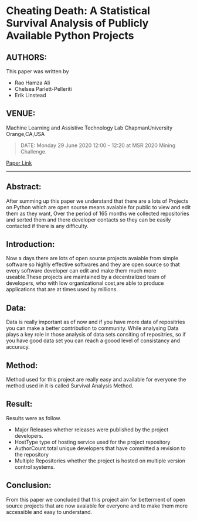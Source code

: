 # Cheating Death: A Statistical Survival Analysis of Publicly Available Python Projects

## AUTHORS:
This paper was written by 
+ Rao Hamza Ali
+ Chelsea Parlett-Pelleriti
+ Erik Linstead

## VENUE: 
Machine Learning and Assistive Technology Lab ChapmanUniversity Orange,CA,USA

>DATE: 
Monday 29 June 2020 12:00 – 12:20 at MSR 2020 Mining Challenge.

[Paper Link](https://2020.msrconf.org/details/msr-2020-mining-challenge/1/Cheating-Death-A-Statistical-Survival-Analysis-of-Publicly-Available-Python-Projects "Click to view the paper")

***


## Abstract: 

After summing up this paper we understand that there are a lots of Projects on Python which are open sourse means avaiable for public to view and edit them as they want, Over the period of 165 months we collected  repositories and sorted them and there developer contacts so they can be easily contacted if there is any difficulty. 

## Introduction: 

Now a days there are lots of open sourse projects avaiable from simple software so highly effective softwares and they are open source so that every software developer can edit and make them much more useable.These projects are maintained by a decentralized team of developers, who with low organizational cost,are able to produce applications that are at times used by millions. 

## Data:

Data is really important as of now and if you have more data of repositries you can make a better contribution to community. While analysing Data plays a key role in those analysis of data sets consiting of repositries, so if you have good data set you can reach a goood level of consistancy and accuracy. 

## Method:
Method used for this project are really easy and available for everyone the method used in it is called Survival Analysis Method. 

## Result: 

Results were as follow.
+ Major Releases whether releases were published by the project developers.
+ HostType type of hosting service used for the project repository
+ AuthorCount  total unique developers that have committed a revision to the repository 
+ Multiple Repositories whether the project is hosted on multiple version control
 systems. 
 
## Conclusion: 
From this paper we concluded that  this project aim for betterment of open source projects that are now avaiable for everyone and to make them more accessible and easy to understand. 
